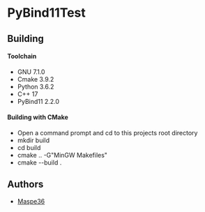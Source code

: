 # PyBind11Test


## Building
#### Toolchain
- GNU 7.1.0
- Cmake 3.9.2
- Python 3.6.2
- C++ 17
- PyBind11 2.2.0

#### Building with CMake
- Open a command prompt and cd to this projects root directory
- mkdir build
- cd build
- cmake .. -G"MinGW Makefiles"
- cmake --build .
## Authors
- [Maspe36](https://github.com/maspe36)
